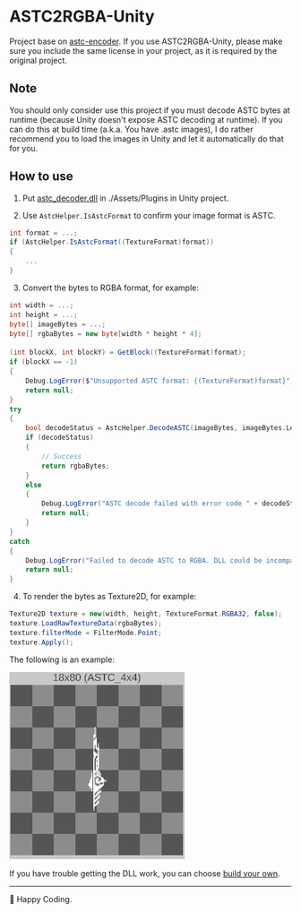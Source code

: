 # ASTC2RGBA-Unity

Project base on [astc-encoder](https://github.com/ARM-software/astc-encoder). If you use ASTC2RGBA-Unity, please make sure you include the same license in your project, as it is required by the original project.

## Note
You should only consider use this project if you must decode ASTC bytes at runtime (because Unity doesn't expose ASTC decoding at runtime). If you can do this at build time (a.k.a. You have .astc images), I do rather recommend you to load the images in Unity and let it automatically do that for you. 

## How to use
1. Put [astc_decoder.dll](/Libs/astc_decoder.dll) in ./Assets/Plugins in Unity project.

2. Use `AstcHelper.IsAstcFormat` to confirm your image format is ASTC. 

``` C#
int format = ...;
if (AstcHelper.IsAstcFormat((TextureFormat)format))
{
    ...
}
```

3. Convert the bytes to RGBA format, for example:
``` C#
int width = ...;
int height = ...;
byte[] imageBytes = ...;
byte[] rgbaBytes = new byte[width * height * 4];

(int blockX, int blockY) = GetBlock((TextureFormat)format);
if (blockX == -1)
{
    Debug.LogError($"Unsupported ASTC format: {(TextureFormat)format}");
    return null;
}
try
{
    bool decodeStatus = AstcHelper.DecodeASTC(imageBytes, imageBytes.Length, width, height, rgbaBytes, blockX, blockY);
    if (decodeStatus)
    {
        // Success
        return rgbaBytes;
    }
    else
    {
        Debug.LogError("ASTC decode failed with error code " + decodeStatus);
        return null;
    }
}
catch
{
    Debug.LogError("Failed to decode ASTC to RGBA. DLL could be incompatible.");
    return null;
}
```

4. To render the bytes as Texture2D, for example:
``` C#
Texture2D texture = new(width, height, TextureFormat.RGBA32, false);
texture.LoadRawTextureData(rgbaBytes);
texture.filterMode = FilterMode.Point;
texture.Apply();
```

The following is an example:

![image_example](/Image/example.png)

If you have trouble getting the DLL work, you can choose [build your own](./Memo/README.md).

---
🥂 Happy Coding.
